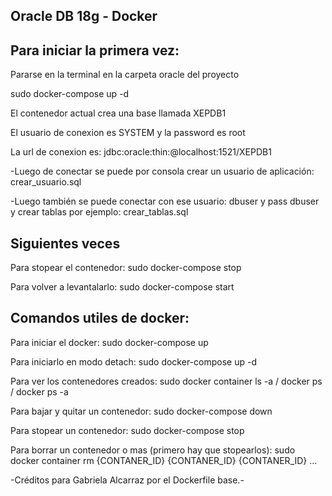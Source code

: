## Oracle DB 18g - Docker

## Para iniciar la primera vez:

Pararse en la terminal en la carpeta oracle del proyecto

sudo docker-compose up -d

El contenedor actual crea una base llamada XEPDB1

El usuario de conexion es SYSTEM y la password es root

La url de conexion es: jdbc:oracle:thin:@localhost:1521/XEPDB1

-Luego de conectar se puede por consola crear un usuario de aplicación: crear_usuario.sql

-Luego también se puede conectar con ese usuario: dbuser y pass dbuser y crear tablas por ejemplo: crear_tablas.sql

## Siguientes veces
Para stopear el contenedor:
sudo docker-compose stop

Para volver a levantalarlo:
sudo docker-compose start

## Comandos utiles de docker:

Para iniciar el docker:
sudo docker-compose up

Para iniciarlo en modo detach:
sudo docker-compose up -d

Para ver los contenedores creados:
sudo docker container ls -a / docker ps / docker ps -a

Para bajar y quitar un contenedor:
sudo docker-compose down

Para stopear un contenedor:
sudo docker-compose stop

Para borrar un contenedor o mas (primero hay que stopearlos):
sudo docker container rm {CONTANER_ID} {CONTANER_ID} {CONTANER_ID} ...

-Créditos para Gabriela Alcarraz por el Dockerfile base.-

